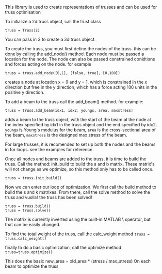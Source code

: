 This library is used to create representations of trusses and can be used for truss optimisation

To initialize a 2d truss object, call the trust class
```
truss = Truss(2)
```
You can pass in 3 to create a 3d truss object.

To create the truss, you must first define the nodes of the truss. this can be done by calling the add_node() method. Each node must be passed a location for the node. The node can also be passed constrained conidtions and forces acting on the node.
for example 
```
truss = truss.add_node([0,1], [false, true], [0,100])
```
creates a node at location x = 0 and y = 1, which is constrained in the x direction but free in the y direction, which has a force acting 100 units in the positive y direction.

To add a beam to the truss call the add_beam() method.
for example:
```
truss = truss.add_beam(idx1, idx2, youngs, area, maxstress)
```
adds a beam to the truss object, with the start of the beam at the node at the index specified by idx1 in the truss object and the end specified by idx2. `youngs` is Young's modulus for the beam, `area` is the cross-sectional area of the beam, `maxstress` is the designed max stress of the beam.

For large trusses, it is recomended to set up both the nodes and the beams in for loops. see the examples for reference.

Once all nodes and beams are added to the truss, it is time to build the truss.
Call the method: init_build to build the a and b matrix. These matrix's will not change as we optimize, so this method only has to be called once.
```
truss = truss.init_build()
```

Now we can enter our loop of optimization. We first call the build method to build the s and k matrixes. From there, call the solve method to solve the truss and vuolla! the truss has been solved!

```
truss = truss.build()
truss = truss.solve()
```

The matrix is currently inverted using the built-in MATLAB \ operator, but that can be easily changed.

To find the total weight of the truss, call the calc_weight method
```truss = truss.calc_weight()```

finally to do a basic optimization, call the optimize method
```truss=truss.optimize()```

This does the basic 
    new_area = old_area * (stress / max_stress)
On each beam to optimize the truss 
